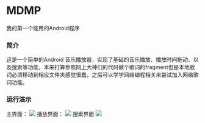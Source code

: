 # MDMP
我的第一个能用的Android程序

### 简介
这是一个简单的Android 音乐播放器，实现了基础的音乐播放、播放时间拖动、以及搜索等功能，本来打算参照网上大神们的代码做个歌词的fragment但是本地歌词必须移动到相应文件夹感觉很蠢，之后可以学学网络编程相关来尝试加入网络歌词功能。  

### 运行演示
主界面：
![](https://i.imgur.com/ysxiBXi.png)
播放界面：
![](https://i.imgur.com/Plwr8mz.png)
搜索界面
![](https://i.imgur.com/lNzveow.png)
